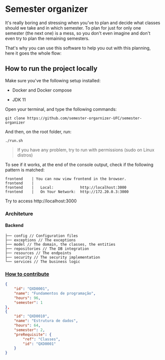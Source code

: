 # Semester organizer

It's really boring and stressing when you've to plan and decide what classes should we take and in which semester. To plan for just for only one semester (the next one) is a mess, so you don't even imagine and don't even try to plan the remaining semesters.

That's why you can use this software to help you out with this planning, here it goes the whole flow:

## How to run the project locally

Make sure you've the following setup installed:

- Docker and Docker compose

- JDK 11

Open your terminal, and type the following commands:

```console
git clone https://github.com/semester-orgarnizer-UFC/semester-organizer
```

And then, on the root folder, run:

```console
./run.sh
```

> If you have any problem, try to run with permissions (sudo on Linux distros)

To see if it works, at the end of the console output, check if the following pattern is matched:

```console
frontend    | You can now view frontend in the browser.
frontend    |
frontend    |   Local:            http://localhost:3000
frontend    |   On Your Network:  http://172.20.0.3:3000
```

Try to access http://localhost:3000

### Architeture

#### Backend

```shell
├── config // Configuration files
├── exceptions // The exceptions
├── model // The domain, the classes, the entities
├── repositories // The DB integration 
├── resources // The endpoints 
├── security // The security implementation
└── services // The business logic
```

### [How to contribute](CONTRIBUTING.MD)

```json
{
    "id": "QXD0001",
    "name": "Fundamentos de programação",
    "hours": 96,
    "semester": 1
},
{
    "id": "QXD0010",
    "name": "Estrutura de dados",
    "hours": 64,
    "semester": 2,
    "preRequisite": {
        "ref": "Classes",
        "id": "QXD0001"
    }
}
```
